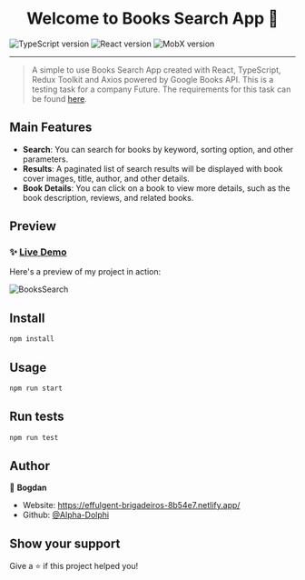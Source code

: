 <h1 align="center">Welcome to Books Search App 👋</h1>

![TypeScript version](https://img.shields.io/badge/TypeScript-v5.0.2-green)
![React version](https://img.shields.io/badge/React-v18.2.0-orange)
![MobX version](https://img.shields.io/badge/MobX-v6.9.0-purple)

---

> A simple to use Books Search App created with React, TypeScript, Redux Toolkit and Axios powered by Google Books API. This is a testing task for a company Future. The requirements for this task can be found [here](https://docs.google.com/document/d/1fxxt1ZZUhrGsiUuizgVevYWPOs_bPVvpXUFT3BSFQAw/edit).

## Main Features

- **Search**: You can search for books by keyword, sorting option, and other parameters.
- **Results**: A paginated list of search results will be displayed with book cover images, title, author, and other details.
- **Book Details**: You can click on a book to view more details, such as the book description, reviews, and related books.

## Preview

### ✨ [Live Demo](https://candid-mousse-31b9c0.netlify.app/)

Here's a preview of my project in action:

![BooksSearch](https://user-images.githubusercontent.com/104200337/236617480-bf2e31fd-a51f-4cbe-9750-f44430128e6f.png)

## Install

```sh
npm install
```

## Usage

```sh
npm run start
```

## Run tests

```sh
npm run test
```

## Author

👤 **Bogdan**

* Website: https://effulgent-brigadeiros-8b54e7.netlify.app/
* Github: [@Alpha-Dolphi](https://github.com/Alpha-Dolphi)

## Show your support

Give a ⭐️ if this project helped you!

